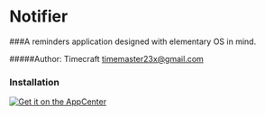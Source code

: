 # Notifier

###A reminders application designed with elementary OS in mind.

#####Author: Timecraft <timemaster23x@gmail.com>


### Installation
<a href="https://appcenter.elementary.io/com.github.Timecraft.Notifier"><img alt="Get it on the AppCenter" src="https://appcenter.elementary.io/badge.svg"></a>
